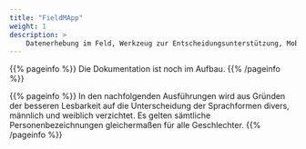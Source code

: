 ```yaml
---
title: "FieldMApp"
weight: 1
description: >
    Datenerhebung im Feld, Werkzeug zur Entscheidungsunterstützung, Mobiles GIS 
---
```


{{% pageinfo %}}
Die Dokumentation ist noch im Aufbau.
{{% /pageinfo %}}

{{% pageinfo %}}
In den nachfolgenden Ausführungen wird aus Gründen der besseren Lesbarkeit auf die Unterscheidung der Sprachformen divers, männlich und weiblich verzichtet. Es gelten sämtliche Personenbezeichnungen gleichermaßen für alle Geschlechter.
{{% /pageinfo %}}


